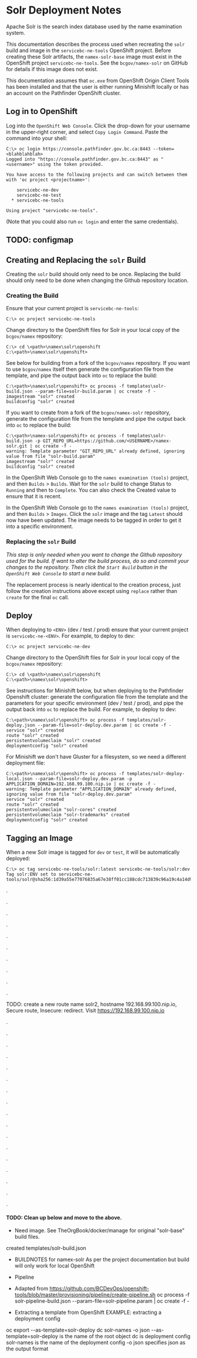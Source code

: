 # Solr Deployment Notes

Apache Solr is the search index database used by the name examination system.

This documentation describes the process used when recreating the `solr` build and image in the `servicebc-ne-tools`
OpenShift project. Before creating these Solr artifacts, the `namex-solr-base` image must exist in the OpenShift
project `servicebc-ne-tools`. See the `bcgov/namex-solr` on GitHub for details if this image does not exist.

This documentation assumes that `oc.exe` from OpenShift Origin Client Tools has been installed and that the user is
either running Minishift locally or has an account on the Pathfinder OpenShift cluster.

## Log in to OpenShift

Log into the `OpenShift Web Console`. Click the drop-down for your username in the upper-right corner, and select
`Copy Login Command`. Paste the command into your shell:

```
C:\> oc login https://console.pathfinder.gov.bc.ca:8443 --token=<blahblahblah>
Logged into "https://console.pathfinder.gov.bc.ca:8443" as "<username>" using the token provided.

You have access to the following projects and can switch between them with 'oc project <projectname>':

    servicebc-ne-dev
    servicebc-ne-test
  * servicebc-ne-tools

Using project "servicebc-ne-tools".
```

(Note that you could also run `oc login` and enter the same credentials).


## TODO: configmap

## Creating and Replacing the `solr` Build

Creating the `solr` build should only need to be once. Replacing the build should only need to be done when changing
the Github repository location.

### Creating the Build

Ensure that your current project is `servicebc-ne-tools`:

```
C:\> oc project servicebc-ne-tools
```

Change directory to the OpenShift files for Solr in your local copy of the `bcgov/namex` repository:

```
C:\> cd \<path>\namex\solr\openshift
C:\<path>\namex\solr\openshift>
```

See below for building from a fork of the `bcgov/namex` repository. If you want to use `bcgov/namex` itself then
generate the configuration file from the template, and pipe the output back into `oc` to replace the build:

```
C:\<path>\namex\solr\openshift> oc process -f templates\solr-build.json --param-file=solr-build.param | oc create -f -
imagestream "solr" created
buildconfig "solr" created
```

If you want to create from a fork of the `bcgov/namex-solr` repository, generate the configuration file from the
template and pipe the output back into `oc` to replace the build:

```
C:\<path>\namex-solr\openshift> oc process -f templates\solr-build.json -p GIT_REPO_URL=https://github.com/<USERNAME>/namex-solr.git | oc create -f -
warning: Template parameter "GIT_REPO_URL" already defined, ignoring value from file "solr-build.param"
imagestream "solr" created
buildconfig "solr" created
```

In the OpenShift Web Console go to the `names examination (tools)` project, and then `Builds` > `Builds`. Wait for the
`solr` build to change Status to `Running` and then to `Complete`. You can also check the Created value to ensure that
it is recent. 

In the OpenShift Web Console go to the `names examination (tools)` project, and then `Builds` > `Images`. Click the
`solr` image and the tag `Latest` should now have been updated. The image needs to be tagged in order to get it into a
specific environment.

### Replacing the `solr` Build

*This step is only needed when you want to change the Github repository used for the build. If want to alter the build
process, do so and commit your changes to the repository. Then click the `Start Build` button in the `OpenShift Web
Console` to start a new build.*

The replacement process is nearly identical to the creation process, just follow the creation instructions above except
using `replace` rather than `create` for the final `oc` call.

## Deploy

When deploying to `<ENV>` (dev / test / prod) ensure that your current project is `servicebc-ne-<ENV>`. For example, to
deploy to dev:

```
C:\> oc project servicebc-ne-dev
```

Change directory to the OpenShift files for Solr in your local copy of the `bcgov/namex` repository:

```
C:\> cd \<path>\namex\solr\openshift
C:\<path>\namex\solr\openshift>
```

See instructions for Minishift below, but when deploying to the Pathfinder Openshift cluster: generate the
configuration file from the template and the parameters for your specific environment (dev / test / prod), and pipe the
output back into `oc` to replace the build. For example, to deploy to dev:

```
C:\<path>\namex\solr\openshift> oc process -f templates/solr-deploy.json --param-file=solr-deploy.dev.param | oc create -f -
service "solr" created
route "solr" created
persistentvolumeclaim "solr" created
deploymentconfig "solr" created
```

For Minishift we don't have Gluster for a filesystem, so we need a different deployment file:

```
C:\<path>\namex\solr\openshift> oc process -f templates/solr-deploy-local.json --param-file=solr-deploy.dev.param -p APPLICATION_DOMAIN=192.168.99.100.nip.io | oc create -f -
warning: Template parameter "APPLICATION_DOMAIN" already defined, ignoring value from file "solr-deploy.dev.param"
service "solr" created
route "solr" created
persistentvolumeclaim "solr-cores" created
persistentvolumeclaim "solr-trademarks" created
deploymentconfig "solr" created
```

## Tagging an Image

When a new Solr image is tagged for `dev` or `test`, it will be automatically deployed:

```
C:\> oc tag servicebc-ne-tools/solr:latest servicebc-ne-tools/solr:dev
Tag solr:ENV set to servicebc-ne-tools/solr@sha256:1d39a55e77076835a67e38ff01cc188cdc713839c96a19c4a14d92e124c269d2.
```

.

.

.

.

.

.

.

.

.

.

TODO: create a new route name solr2, hostname 192.168.99.100.nip.io, Secure route, Insecure: redirect. Visit
https://192.168.99.100.nip.io

.

.

.

.

.

.

.

.

.

.

.

.

.

.

.

.

.








#### TODO: Clean up below and move to the above.
 

* Need  image.  See TheOrgBook/docker/manage for original "solr-base" build files.

created templates/solr-build.json

* BUILDNOTES for namex-solr
As per the project documentation but build will only work for local OpenShift

* Pipeline
* Adapted from https://github.com/BCDevOps/openshift-tools/blob/master/provisioning/pipeline/create-pipeline.sh
oc process -f solr-pipeline-build.json --param-file=solr-pipeline.param | oc create -f -

* Extracting a template from OpenShift
EXAMPLE: extracting a deployment config

oc export --as-template=solr-deploy dc solr-names -o json
--as-template=solr-deploy   is the name of the root object
dc                          is deployment config
solr-names                  is the name of the deployment config
-o json                     specifies json as the output format
